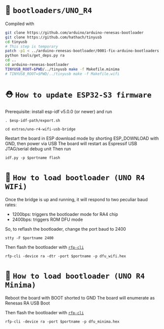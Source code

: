 :floppy_disk: `bootloaders/UNO_R4`
====================================
Compiled with
```bash
git clone https://github.com/arduino/arduino-renesas-bootloader
git clone https://github.com/hathach/tinyusb
cd tinyusb
# This step is temporary
patch -p1 < ../arduino-renesas-bootloader/0001-fix-arduino-bootloaders.patch
python tools/get_deps.py ra
cd ..
cd arduino-renesas-bootloader
TINYUSB_ROOT=$PWD/../tinyusb make -f Makefile.minima 
# TINYUSB_ROOT=$PWD/../tinyusb make -f Makefile.wifi
```

:rescue_worker_helmet: `How to update ESP32-S3 firmware`
====================================

Prerequisite: install esp-idf v5.0.0 (or newer) and run
```
. $esp-idf-path/export.sh

cd extras/uno-r4-wifi-usb-bridge
```

Restart the board in ESP download mode by shorting ESP_DOWNLOAD with GND, then power via USB
The board will restart as Espressif USB JTAG/serial debug unit
Then run
```
idf.py -p $portname flash
```

:rocket: `How to load bootloader (UNO R4 WIFi)`
====================================

Once the bridge is up and running, it will respond to two peculiar baud rates:
* 1200bps: triggers the bootloader mode for RA4 chip
* 2400bps: triggers ROM DFU mode

So, to reflash the bootloader, change the port baud to 2400
```
stty -F $portname 2400
```

Then flash the bootloader with [`rfp-cli`](https://www.renesas.com/us/en/software-tool/renesas-flash-programmer-programming-gui#download)
```
rfp-cli -device ra -dtr -port $portname -p dfu_wifi.hex
```

:rocket: `How to load bootloader (UNO R4 Minima)`
====================================

Reboot the board with BOOT shorted to GND
The board will enumerate as Renesas RA USB Boot

Then flash the bootloader with [`rfp-cli`](https://www.renesas.com/us/en/software-tool/renesas-flash-programmer-programming-gui#download)
```
rfp-cli -device ra -port $portname -p dfu_minima.hex
```
